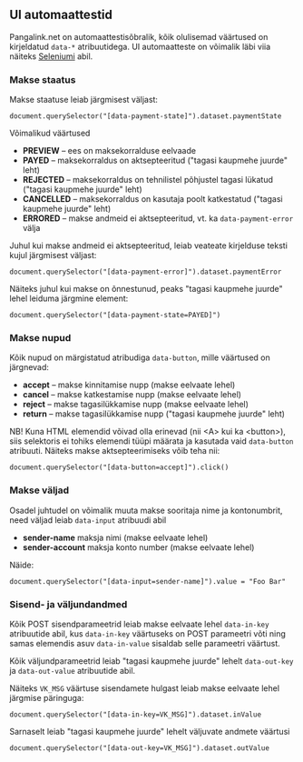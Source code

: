 ## UI automaattestid

Pangalink.net on automaattestisõbralik, kõik olulisemad väärtused on kirjeldatud `data-*` atribuutidega. UI automaatteste on võimalik läbi viia näiteks [Seleniumi](http://docs.seleniumhq.org/) abil.

### Makse staatus

Makse staatuse leiab järgmisest väljast:

    document.querySelector("[data-payment-state]").dataset.paymentState

Võimalikud väärtused

  * **PREVIEW** – ees on maksekorralduse eelvaade
  * **PAYED** – maksekorraldus on aktsepteeritud ("tagasi kaupmehe juurde" leht)
  * **REJECTED** – maksekorraldus on tehnilistel põhjustel tagasi lükatud ("tagasi kaupmehe juurde" leht)
  * **CANCELLED** – maksekorraldus on kasutaja poolt katkestatud ("tagasi kaupmehe juurde" leht)
  * **ERRORED** – makse andmeid ei aktsepteeritud, vt. ka `data-payment-error` välja

Juhul kui makse andmeid ei aktsepteeritud, leiab veateate kirjelduse teksti kujul järgmisest väljast:

    document.querySelector("[data-payment-error]").dataset.paymentError

Näiteks juhul kui makse on õnnestunud, peaks "tagasi kaupmehe juurde" lehel leiduma järgmine element:

    document.querySelector("[data-payment-state=PAYED]")

### Makse nupud

Kõik nupud on märgistatud atribudiga `data-button`, mille väärtused on järgnevad:

  * **accept** – makse kinnitamise nupp (makse eelvaate lehel)
  * **cancel** – makse katkestamise nupp (makse eelvaate lehel)
  * **reject** – makse tagasilükkamise nupp (makse eelvaate lehel)
  * **return** – makse tagasilükkamise nupp ("tagasi kaupmehe juurde" leht)

NB! Kuna HTML elemendid võivad olla erinevad (nii &lt;A&gt; kui ka &lt;button&gt;), siis selektoris ei tohiks elemendi tüüpi määrata ja kasutada vaid `data-button` atribuuti. Näiteks makse aktsepteerimiseks võib teha nii:

    document.querySelector("[data-button=accept]").click()

### Makse väljad

Osadel juhtudel on võimalik muuta makse sooritaja nime ja kontonumbrit, need väljad leiab `data-input` atribuudi abil

  * **sender-name** maksja nimi (makse eelvaate lehel)
  * **sender-account** maksja konto number (makse eelvaate lehel)

Näide:

    document.querySelector("[data-input=sender-name]").value = "Foo Bar"

### Sisend- ja väljundandmed

Kõik POST sisendparameetrid leiab makse eelvaate lehel `data-in-key` atribuutide abil, kus `data-in-key` väärtuseks on POST parameetri võti ning samas elemendis asuv `data-in-value` sisaldab selle parameetri väärtust.

Kõik väljundparameetrid leiab "tagasi kaupmehe juurde" lehelt `data-out-key` ja `data-out-value` atribuutide abil.

Näiteks `VK_MSG` väärtuse sisendamete hulgast leiab makse eelvaate lehel järgmise päringuga:

    document.querySelector("[data-in-key=VK_MSG]").dataset.inValue

Sarnaselt leiab "tagasi kaupmehe juurde" lehelt väljuvate andmete väärtusi

    document.querySelector("[data-out-key=VK_MSG]").dataset.outValue
